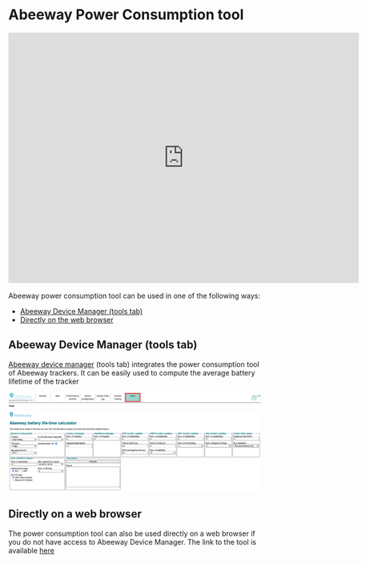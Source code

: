 # Abeeway Power Consumption tool

<iframe width="700" height="500" src="https://www.youtube.com/embed/6o_AWqu_8hw?list=PLrtUhsI_mcGR_RQHVd0vohNFut4GpcId9" title="YouTube video player" frameborder="0" allow="accelerometer; autoplay; clipboard-write; encrypted-media; gyroscope; picture-in-picture" allowfullscreen></iframe>

Abeeway power consumption tool can be used in one of the following ways:
* [Abeeway Device Manager (tools tab)](../../D-Reference/PowerConsumption_R/#abeeway-device-manager-tools-tab)
* [Directly on the web browser](../../D-Reference/PowerConsumption_R/#directly-on-a-web-browser)

## Abeeway Device Manager (tools tab)

<html>
<p>
<a href="../../B-Feature-Topics/AbeewayDeviceManager_C/" >Abeeway device manager</a> (tools tab) integrates the power consumption tool of Abeeway trackers. It can be easily used to compute the average battery lifetime of the tracker
</p>
</html>

<img src="./images/ADAPowerConsumption.png" border="0" />

## Directly on a web browser

The power consumption tool can also be used directly on a web browser if you do not have access to Abeeway Device Manager. The link to the tool is available [here](../../D-Reference/DocLibrary_R/AbeewayTrackers_R.md#reference-guides-and-tools)



